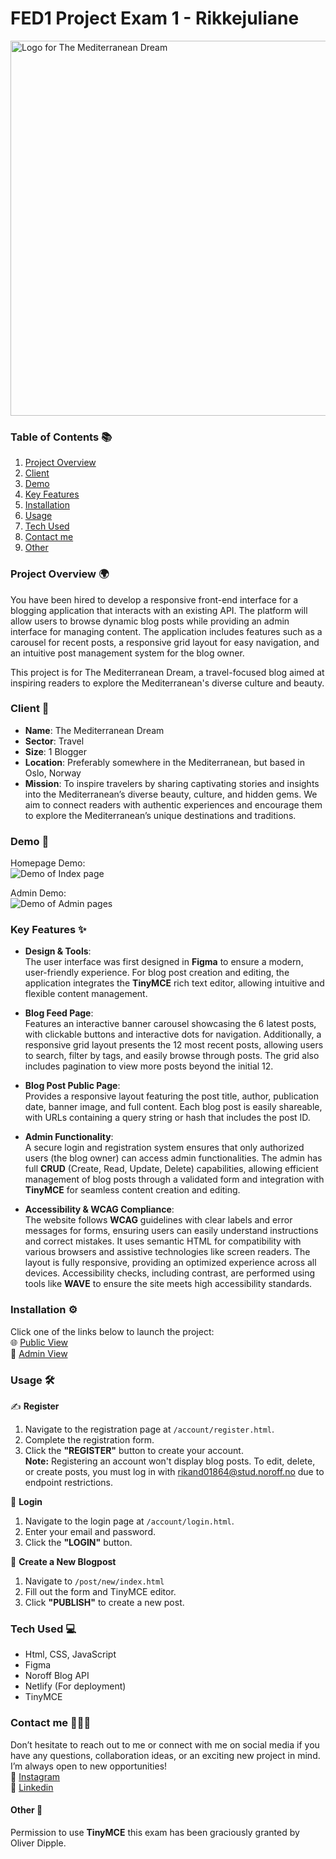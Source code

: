 # FED1 Project Exam 1 - Rikkejuliane
<img src="https://github.com/user-attachments/assets/c74b44c8-cf85-4030-87a3-b8e97baff852" alt="Logo for The Mediterranean Dream" width="600px">

### Table of Contents 📚    
1. [Project Overview](#project-overview-)
2. [Client](#client-)
3. [Demo](#demo-)
4. [Key Features](#key-features-)
5. [Installation](#installation-)
6. [Usage](#usage-)
7. [Tech Used](#tech-used-)
8. [Contact me](#contact-me-)
9. [Other](#other-)


### Project Overview 🌍  
You have been hired to develop a responsive front-end interface for a blogging application that interacts with an existing API. The platform will allow users to browse dynamic blog posts while providing an admin interface for managing content. The application includes features such as a carousel for recent posts, a responsive grid layout for easy navigation, and an intuitive post management system for the blog owner.

This project is for The Mediterranean Dream, a travel-focused blog aimed at inspiring readers to explore the Mediterranean's diverse culture and beauty.


### Client 🌴  
*  **Name**: The Mediterranean Dream
* **Sector**: Travel
* **Size**: 1 Blogger
* **Location**: Preferably somewhere in the Mediterranean, but based in Oslo, Norway
* **Mission**: To inspire travelers by sharing captivating stories and insights into the Mediterranean’s diverse beauty, culture, and hidden gems. We aim to connect readers with authentic experiences and encourage them to explore the Mediterranean’s unique destinations and traditions.


### Demo 🎥  
Homepage Demo:   
![Demo of Index page](https://github.com/user-attachments/assets/336e47f7-de04-4c87-872c-2ecc6acc9b1b)

Admin Demo:  
![Demo of Admin pages](https://github.com/user-attachments/assets/567142f5-dd12-4acb-b877-702804d6e23d)


### Key Features ✨  
* **Design & Tools**:  
  The user interface was first designed in **Figma** to ensure a modern, user-friendly experience. For blog post creation and editing, the application integrates the **TinyMCE** rich text editor, allowing intuitive and flexible content management.

* **Blog Feed Page**:  
  Features an interactive banner carousel showcasing the 6 latest posts, with clickable buttons and interactive dots for navigation. Additionally, a responsive grid layout presents the 12 most recent posts, allowing users to search, filter by tags, and easily browse through posts. The grid also includes pagination to view more posts beyond the initial 12.

* **Blog Post Public Page**:  
  Provides a responsive layout featuring the post title, author, publication date, banner image, and full content. Each blog post is easily shareable, with URLs containing a query string or hash that includes the post ID.

* **Admin Functionality**:  
  A secure login and registration system ensures that only authorized users (the blog owner) can access admin functionalities. The admin has full **CRUD** (Create, Read, Update, Delete) capabilities, allowing efficient management of blog posts through a validated form and integration with **TinyMCE** for seamless content creation and editing.

* **Accessibility & WCAG Compliance**:  
  The website follows **WCAG** guidelines with clear labels and error messages for forms, ensuring users can easily understand instructions and correct mistakes. It uses semantic HTML for compatibility with various browsers and assistive technologies like screen readers. The layout is fully responsive, providing an optimized experience across all devices. Accessibility checks, including contrast, are performed using tools like **WAVE** to ensure the site meets high accessibility standards.
  

### Installation ⚙️  
Click one of the links below to launch the project:  
🌐 [Public View](https://pe1-rikkejuliane.netlify.app/)  
🔐 [Admin View](https://pe1-rikkejuliane.netlify.app/account/login.html)

### Usage 🛠️  
✍️ **Register**   
1. Navigate to the registration page at `/account/register.html`.
2. Complete the registration form.
3. Click the **"REGISTER"** button to create your account.  
**Note:** Registering an account won't display blog posts. To edit, delete, or create posts, you must log in with rikand01864@stud.noroff.no due to endpoint restrictions.


🔑 **Login**   
1. Navigate to the login page at `/account/login.html`.
2. Enter your email and password.
3. Click the **"LOGIN"** button.


📝 **Create a New Blogpost**   
1. Navigate to `/post/new/index.html`
2. Fill out the form and TinyMCE editor.
3. Click **"PUBLISH"** to create a new post.


### Tech Used 💻  
* Html, CSS, JavaScript
* Figma
* Noroff Blog API
* Netlify (For deployment)
* TinyMCE


### Contact me 🙋🏽‍♀️  
Don’t hesitate to reach out to me or connect with me on social media if you have any questions, collaboration ideas, or an exciting new project in mind. I’m always open to new opportunities!   
🩷 [Instagram](https://www.instagram.com/rikkejuliane/)  
💙 [Linkedin](https://www.linkedin.com/in/rikkejuliane/)  


#### Other 📎  
Permission to use **TinyMCE** this exam has been graciously granted by Oliver Dipple.
